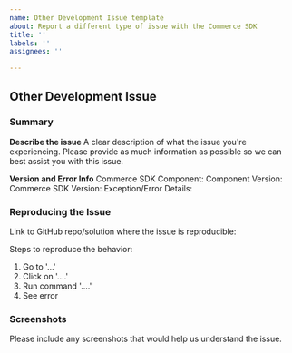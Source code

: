 ```yaml
---
name: Other Development Issue template
about: Report a different type of issue with the Commerce SDK
title: ''
labels: ''
assignees: ''

---
```


<!--
Please ensure that the issue you're experiencing does not fit into any of the other issue categories before proceeding with this template. The other issue templates are designed to ensure the issue has all the required information for our team to resolve it ASAP.

Please completely fill in this template so we can help you work past this issue as quickly as possible. If you have any questions, the repo Wiki has more details on all of the required fields in this template. 
Thank you!
-->

## Other Development Issue
### Summary
**Describe the issue**
A clear description of what the issue you're experiencing. Please provide as much information as possible so we can best assist you with this issue.

**Version and Error Info**
Commerce SDK Component:
Component Version:
Commerce SDK Version:
Exception/Error Details:

### Reproducing the Issue
<!-- 
Please include a link to a sample where this issue reproduces. You can create a fork of a sample repo and modify it to reproduce the issue. If you need help, please see the link below on how to fork a GitHub repo or refer the repo Wiki on how to create a minimal repro.
https://docs.github.com/en/get-started/quickstart/fork-a-repo
-->
Link to GitHub repo/solution where the issue is reproducible:

Steps to reproduce the behavior:
1. Go to '...'
2. Click on '....'
3. Run command '....'
4. See error

### Screenshots
Please include any screenshots that would help us understand the issue.
